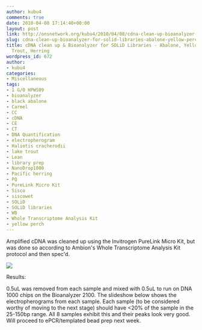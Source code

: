 ```yaml
---
author: kubu4
comments: true
date: 2010-04-08 17:14:40+00:00
layout: post
link: http://onsnetwork.org/kubu4/2010/04/08/cdna-clean-up-bioanalyzer-for-solid-libraries-abalone-yellow-perch-lake-trout-herring/
slug: cdna-clean-up-bioanalyzer-for-solid-libraries-abalone-yellow-perch-lake-trout-herring
title: cDNA clean up & Bioanalyzer for SOLiD Libraries - Abalone, Yellow Perch, Lake
  Trout, Herring
wordpress_id: 672
author:
- kubu4
categories:
- Miscellaneous
tags:
- 1 G/O HPWS09
- bioanalyzer
- black abalone
- Carmel
- CC
- cDNA
- CE
- CT
- DNA Quantification
- electropherogram
- Haliotis cracherodii
- lake trout
- Lean
- library prep
- NanoDrop1000
- Pacific herring
- PQ
- PureLink Micro Kit
- Sisco
- siscowet
- SOLiD
- SOLiD libraries
- WB
- Whole Transcriptome Analysis Kit
- yellow perch
---
```


Amplified cDNA was cleaned up using the Invitrogen PureLink Micro Kit, but was done so according to Ambion's Whole Transcriptome Analysis Kit protocol and then spec'd.

![](http://eagle.fish.washington.edu/Arabidopsis/20100408%20SOLiD%20Libraries%20cDNA%20spec.jpg)

Results:

0.5uL was removed from each sample and mixed with 0.5uL to run on DNA 1000 chips on the Bioanalyzer 2100. The slideshow below shows the electropherograms from each sample. Each sample (to be considered worthy of moving to the next stage) should have <20% of the sample in the 25-150bp range. All 8 samples exhibit this and their peaks look very good. Will proceed to ePCR/templated bead prep next week.



